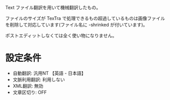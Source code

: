 Text ファイル翻訳を用いて機械翻訳したもの。

ファイルのサイズが TexTra で処理できるもの超過しているものは画像ファイルを削除して対応しています(ファイル名に -shrinked が付いています)。

ポストエディットしなくては全く使い物になりません。

# 設定条件

* 自動翻訳: 汎用NT 【英語 - 日本語】
* 文脈利用翻訳: 利用しない
* XML翻訳: 無効
* 文章区切り: OFF
